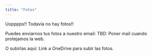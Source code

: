 ```yaml
---
title: "Fotos"
---
```



Uopppps!! Todavía no hay fotos!!

Puedes enviarnos tus fotos a nuestro email:
TBD: Poner mail cuando protejamos la web.

O subirlas aquí: 
Link a OneDrive para subir las fotos. 